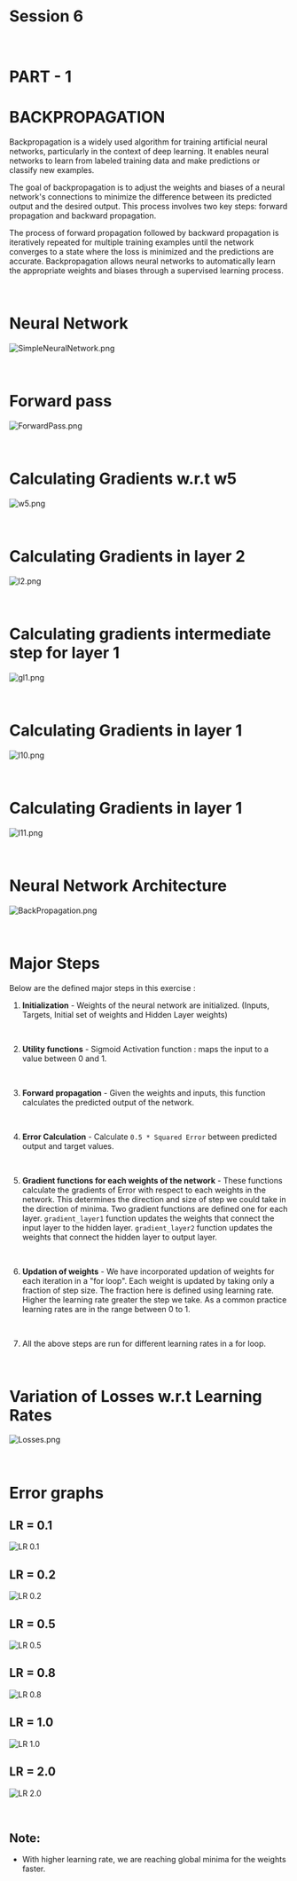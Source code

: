 # Session 6
<br>

# PART - 1 

# BACKPROPAGATION

Backpropagation is a widely used algorithm for training artificial neural networks, particularly in the context of deep learning. It enables neural networks to learn from labeled training data and make predictions or classify new examples.

The goal of backpropagation is to adjust the weights and biases of a neural network's connections to minimize the difference between its predicted output and the desired output. This process involves two key steps: forward propagation and backward propagation.

The process of forward propagation followed by backward propagation is iteratively repeated for multiple training examples until the network converges to a state where the loss is minimized and the predictions are accurate. Backpropagation allows neural networks to automatically learn the appropriate weights and biases through a supervised learning process.

<br>

# Neural Network

![SimpleNeuralNetwork.png](../../Results/Session%206/NeuralNetwork.png)

<br>

# Forward pass

![ForwardPass.png](../../Results/Session%206/ForwardPass.png)

<br>

# Calculating Gradients w.r.t w5

![w5.png](../../Results/Session%206/w5.png)

<br>

# Calculating Gradients in layer 2

![l2.png](../../Results/Session%206/l2.png)

<br>

# Calculating gradients intermediate step for layer 1

![gl1.png](../../Results/Session%206/gl1.png)

<br>

# Calculating Gradients in layer 1

![l10.png](../../Results/Session%206/l10.png)

<br>

# Calculating Gradients in layer 1

![l11.png](../../Results/Session%206/l11.png)

<br>

# Neural Network Architecture

![BackPropagation.png](../../Results/Session%206/Backpropagation.png)

<br>

# Major Steps

Below are the defined major steps in this exercise :     
1. **Initialization** - Weights of the neural network are initialized. (Inputs, Targets, Initial set of weights and Hidden Layer weights)
<br>

2. **Utility functions** - Sigmoid Activation function  : maps the input to a value between 0 and 1.
<br>

3. **Forward propagation** - Given the weights and inputs, this function calculates the predicted output of the network.
<br>

4. **Error Calculation** - Calculate ```0.5 * Squared Error``` between predicted output and target values.
<br>

5. **Gradient functions for each weights of the network** - These functions calculate the gradients of Error with respect to each weights in the network. This determines the direction and size of step we could take in the direction of minima. Two gradient functions are defined one for each layer. ```gradient_layer1``` function updates the weights that connect the input layer to the hidden layer. ```gradient_layer2``` function updates the weights that connect the hidden layer to output layer.
<br>

6. **Updation of weights** - We have incorporated updation of weights for each iteration in a "for loop". Each weight is updated by taking only a fraction of step size. The fraction here is defined using learning rate. Higher the learning rate greater the step we take. As a common practice learning rates are in the range between 0 to 1.
<br>

7. All the above steps are run for different learning rates in a for loop.   
<br>

# Variation of Losses w.r.t Learning Rates

![Losses.png](../../Results/Session%206/Losses.png)

<br>

# Error graphs

## LR = 0.1
![LR 0.1](../../Results/Session%206/LR-0.1.png)

## LR = 0.2
![LR 0.2](../../Results/Session%206/LR-0.2.png)

## LR = 0.5
![LR 0.5](../../Results/Session%206/LR-0.5.png)

## LR = 0.8
![LR 0.8](../../Results/Session%206/LR-0.8.png)

## LR = 1.0
![LR 1.0](../../Results/Session%206/LR-1.0.png)

## LR = 2.0
![LR 2.0](../../Results/Session%206/LR-2.0.png)

<br>

## Note:
- With higher learning rate, we are reaching global minima for the weights faster. 

<br>